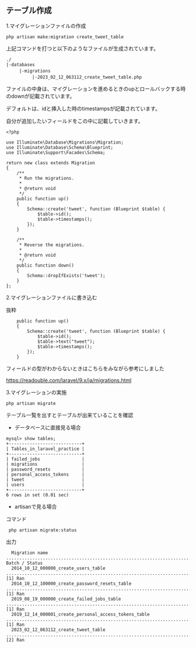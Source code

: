 ## テーブル作成

1.マイグレーションファイルの作成

```shell
php artisan make:migration create_tweet_table
```

上記コマンドを打つと以下のようなファイルが生成されています。

``` text
./
|-databases
　　　|-migrations
　　　　　　|-2023_02_12_063112_create_tweet_table.php
```

ファイルの中身は、マイグレーションを進めるときのupとロールバックする時のdownが記載されています。

デフォルトは、idと挿入した時のtimestampsが記載されています。

自分が追加したいフィールドをこの中に記載していきます。

``` injectablephp
<?php

use Illuminate\Database\Migrations\Migration;
use Illuminate\Database\Schema\Blueprint;
use Illuminate\Support\Facades\Schema;

return new class extends Migration
{
    /**
     * Run the migrations.
     *
     * @return void
     */
    public function up()
    {
        Schema::create('tweet', function (Blueprint $table) {
            $table->id();
            $table->timestamps();
        });
    }

    /**
     * Reverse the migrations.
     *
     * @return void
     */
    public function down()
    {
        Schema::dropIfExists('tweet');
    }
};

```

2.マイグレーションファイルに書き込む

抜粋
```injectablephp
    public function up()
    {
        Schema::create('tweet', function (Blueprint $table) {
            $table->id();
            $table->text("tweet");
            $table->timestamps();
        });
    }
```

フィールドの型がわからないときはこちらをみながら参考にしました

https://readouble.com/laravel/9.x/ja/migrations.html

3.マイグレーションの実施

``` shell
php artisan migrate
```

テーブル一覧を出すとテーブルが出来ていることを確認

- データベースに直接見る場合

``` text
mysql> show tables;
+----------------------------+
| Tables_in_laravel_practice |
+----------------------------+
| failed_jobs                |
| migrations                 |
| password_resets            |
| personal_access_tokens     |
| tweet                      |
| users                      |
+----------------------------+
6 rows in set (0.01 sec)
```

- artisanで見る場合

コマンド
``` shell
 php artisan migrate:status 
```

出力
```
  Migration name .................................................................................................................... Batch / Status  
  2014_10_12_000000_create_users_table ..................................................................................................... [1] Ran  
  2014_10_12_100000_create_password_resets_table ........................................................................................... [1] Ran  
  2019_08_19_000000_create_failed_jobs_table ............................................................................................... [1] Ran  
  2019_12_14_000001_create_personal_access_tokens_table .................................................................................... [1] Ran  
  2023_02_12_063112_create_tweet_table ..................................................................................................... [2] Ran
```
